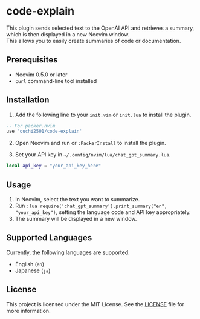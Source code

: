 # code-explain

This plugin sends selected text to the OpenAI API and retrieves a summary, which is then displayed in a new Neovim window.  
This allows you to easily create summaries of code or documentation.

## Prerequisites

- Neovim 0.5.0 or later
- `curl` command-line tool installed

## Installation

1. Add the following line to your `init.vim` or `init.lua` to install the plugin.

```lua
-- For packer.nvim
use 'ouchi2501/code-explain'
```

2. Open Neovim and run or `:PackerInstall` to install the plugin.

3. Set your API key in `~/.config/nvim/lua/chat_gpt_summary.lua`.

```lua
local api_key = "your_api_key_here"
```

## Usage

1. In Neovim, select the text you want to summarize.
2. Run `:lua require('chat_gpt_summary').print_summary("en", "your_api_key")`, setting the language code and API key appropriately.
3. The summary will be displayed in a new window.

## Supported Languages

Currently, the following languages are supported:

- English (`en`)
- Japanese (`ja`)

## License

This project is licensed under the MIT License. See the [LICENSE](LICENSE) file for more information.
